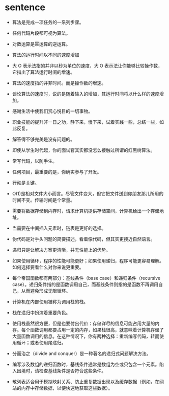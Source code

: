 # sentence

- 算法是完成一项任务的一系列步骤。

- 任何代码片段都可视为算法。

- 对数运算是幂运算的逆运算。

- 算法的运行时间以不同的速度增加

- 大 O 表示法指的并非以秒为单位的速度，大 O 表示法让你能够比较操作数，它指出了算法运行时间的增速。

- 算法的速度指的并非时间。而是操作数的增速。

- 谈论算法的速度时，说的是随着输入的增加，其运行时间将以什么样的速度增加。

- 感谢生活中使我们赏心悦目的一切事物。

- 职业技能的提升非一日之功，静下来，慢下来，试着实践一些，总结一些，如此反复。

- 解答得不够完美是没有问题的。

- 即使从学生时代起，你的面试官其实都没怎么接触过所谓的红黑树算法。

- 常写代码，以防手生。

- 任何项目，最重要的是，你确实参与了开发。

- 行动是关键。

- O(1)是相对文件大小而言。尽管文件变大，但它把文件送到你朋友那儿所用的时间不变。传输时间是个常量。

- 需要将数据存储到内存时，请求计算机提供存储空间，计算机给出一个存储地址。

- 当需要在中间插入元素时，链表是更好的选择。

- 伪代码是对手头问题的简要描述，看着像代码，但其实更接近自然语言。

- 递归只是让解决方案更清晰，并无性能上的优势。

- 如果使用循环，程序的性能可能更好；如果使用递归，程序可能更容易理解。如何选择要看什么对你来说更重要。

- 每个帝国函数都有两部分：基线条件（base case）和递归条件（recursive case）。递归条件指的是函数调用自己，而基线条件则指的是函数不再调用自己，从而避免形成无限循环。

- 计算机在内部使用被称为调用栈的栈。

- 栈在递归中扮演着重要角色。

- 使用栈虽然很方便，但是也要付出代价：存储详尽的信息可能占用大量的内存。每个函数调用都要占用一定的内存，如果栈很高，就意味着计算机存储了大量函数调用的信息。在这种情况下，你有两种选择：重新编写代码，转而使用循环；或者使用尾递归。

- 分而治之（divide and conquer）是一种著名的递归式问题解决方法。

- 编写涉及数组的递归函数时，基线条件通常是数组为空或只包含一个元素。陷入困境时，请检查基线条件是否符合这些条件。

- 散列表适合用于模拟映射关系、防止重复数据出现以及缓存数据（例如，在网站的内存中存储数据，以便快速地获取这些数据）。
